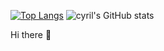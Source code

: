 [![Top Langs](https://github-readme-stats.vercel.app/api/top-langs/?username=acencyril&layout=compact)](https://github.com/acencyril/github-readme-stats)
   ![cyril's GitHub stats](https://github-readme-stats.vercel.app/api?username=acencyril&show_icons=true&theme=radical)

Hi there 👋
